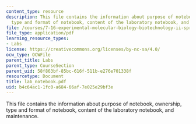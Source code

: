 ```yaml
---
content_type: resource
description: This file contains the information about purpose of notebook, ownership,
  type and format of notebook, content of the laboratory notebook, and maintenance.
file: /courses/7-16-experimental-molecular-biology-biotechnology-ii-spring-2005/b4c64ac11fc0a68466af7e025e29bf3e_lab_notebook.pdf
file_type: application/pdf
learning_resource_types:
- Labs
license: https://creativecommons.org/licenses/by-nc-sa/4.0/
ocw_type: OCWFile
parent_title: Labs
parent_type: CourseSection
parent_uid: 58f863bf-85bc-616f-511b-e276e701338f
resourcetype: Document
title: lab_notebook.pdf
uid: b4c64ac1-1fc0-a684-66af-7e025e29bf3e
---
```

This file contains the information about purpose of notebook, ownership, type and format of notebook, content of the laboratory notebook, and maintenance.